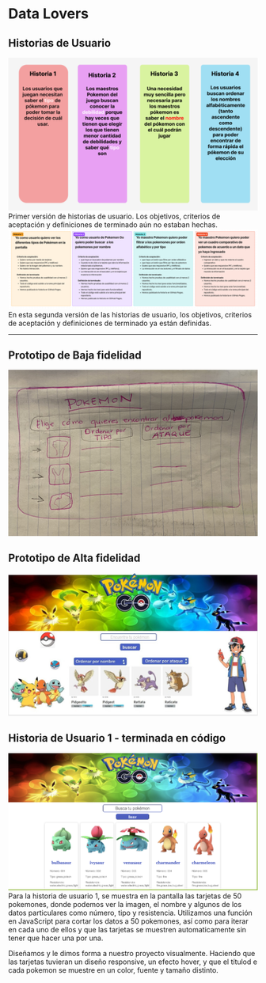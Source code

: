 # Data Lovers

## Historias de Usuario
![Imagen que muestra las historias de usuario usadas para el proyecto](./src/img/Historias%20de%20usuario.png)
Primer versión de historias de usuario. Los objetivos, criterios de aceptación y definiciones de terminado aún no estaban hechas. 
![Imagen que muestra  avance de las historias de usuario usadas para el proyecto](./src/img/Historias_usuario_4.png)
En esta segunda versión de las historias de usuario, los objetivos, criterios de aceptación y definiciones de terminado ya están definidas.

***

## Prototipo de Baja fidelidad

![Muestra el prototipo de baja fidelidad](./src/img/Prototipo%20Baja%20Fidelidad.jpg)


## Prototipo de Alta fidelidad

![Muestra el prototipo de alta fidelidad](./src/img/Prototipo%20Alta%20Fidelidad.jpeg)

## Historia de Usuario 1 - terminada en código
![Pantalla de tarjetas de pokemon qu muestran datos](./src/img/Historia_Usuario%201.png)
Para la historia de usuario 1, se muestra en la pantalla las tarjetas de 50 pokemones, donde podemos ver la imagen, el nombre y algunos de los datos particulares como número, tipo y resistencia. 
Utilizamos una función en JavaScript para cortar los datos a 50 pokemones, así como para iterar en cada uno de ellos y que las tarjetas se muestren automaticamente sin tener que hacer una por una. 

Diseñamos y le dimos forma a nuestro proyecto visualmente. Haciendo que las tarjetas tuvieran un diseño responsive, un efecto hover, y que el títulod e cada pokemon se muestre en un color, fuente y tamaño distinto.